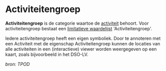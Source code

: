 # Activiteitengroep

**Activiteitengroep** is de categorie waartoe de [activiteit](#begrip-activiteit) behoort. Voor activiteitengroep bestaat
een [limitatieve waardelijst](#begrip-limitatieve-waardelijst) 'Activiteitengroep'.

Iedere activiteitengroep heeft een eigen symboliek. Door te annoteren met een Activiteit met de eigenschap Activiteitengroep
kunnen de locaties van alle activiteiten in een (interactieve) viewer worden weergegeven op een kaart, zoals bijvoorbeeld in het DSO-LV.

*bron: TPOD*


